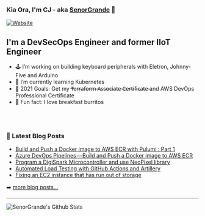 ### Kia Ora, I'm CJ - aka [SenorGrande][website] 👋

[![Website](https://img.shields.io/website?label=senorgrande.github.io&style=for-the-badge&url=https%3A%2F%2Fsenorgrande.github.io)](https://senorgrande.github.io)

## I'm a DevSecOps Engineer and former IIoT Engineer

- 🕹️ I’m working on building keyboard peripherals with Eletron, Johnny-Five and Arduino
- 🔭 I’m currently learning Kubernetes
- 🥅 2021 Goals: Get my T̶e̶r̶r̶a̶f̶o̶r̶m̶ ̶A̶s̶s̶o̶c̶i̶a̶t̶e̶ ̶C̶e̶r̶t̶i̶f̶i̶c̶a̶t̶e̶  and AWS DevOps Professional Certificate
- 🌯 Fun fact: I love breakfast burritos

<br />
<br />

### 📕 Latest Blog Posts

<!-- BLOG-POST-LIST:START -->
- [Build and Push a Docker image to AWS ECR with Pulumi : Part 1](https://connor-hewett.medium.com/build-and-push-a-docker-image-to-aws-ecr-with-pulumi-part-1-70bc80531007?source=rss-1b88832fa9b8------2)
- [Azure DevOps Pipelines — Build and Push a Docker image to AWS ECR](https://connor-hewett.medium.com/azure-devops-pipelines-build-and-push-a-docker-image-to-aws-ecr-bc0d35f8f126?source=rss-1b88832fa9b8------2)
- [Program a DigiSpark Microcontroller and use NeoPixel library](https://connor-hewett.medium.com/program-a-digispark-microcontroller-and-use-neopixel-library-81fc368d5a1a?source=rss-1b88832fa9b8------2)
- [Automated Load Testing with GitHub Actions and Artillery](https://connor-hewett.medium.com/automated-load-testing-with-github-actions-and-artillery-2e8cc95ed499?source=rss-1b88832fa9b8------2)
- [Fixing an EC2 instance that has run out of storage](https://connor-hewett.medium.com/fixing-an-ec2-instance-that-has-run-out-of-storage-311af60bfed?source=rss-1b88832fa9b8------2)
<!-- BLOG-POST-LIST:END -->

➡️ [more blog posts...](https://medium.com/@hewett.j.connor)

---

<img align="left" alt="SenorGrande's Github Stats" src="https://github-readme-stats.codestackr.vercel.app/api?username=SenorGrande&show_icons=true&hide_border=true" />


[website]: https://senorgrande.github.io
